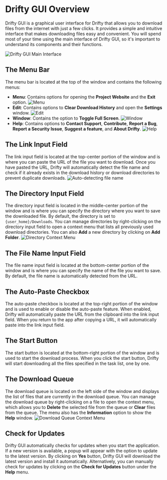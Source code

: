 # Drifty GUI Overview

Drifty GUI is a graphical user interface for Drifty that allows you to download files from the internet with just a few clicks. It provides a simple and intuitive interface that makes downloading files easy and convenient.
You will spend most of your time using the main interface of Drifty GUI, so it's important to understand its components and their functions.

![Drifty GUI Main Interface](https://github.com/user-attachments/assets/4b0626cc-84d5-41d0-94b3-f3ceaa4670df)

## The Menu Bar

The menu bar is located at the top of the window and contains the following menus:

- **Menu**: Contains options for opening the **Project Website** and the **Exit** option.
  ![Menu](https://github.com/user-attachments/assets/b3cc2196-11d2-4bca-b621-599e4184258e)
- **Edit**: Contains options to **Clear Download History** and open the **Settings** window.
  ![Edit](https://github.com/user-attachments/assets/1c990f41-7c96-4b0b-bf7b-b577e171b487)
- **Window**: Contains the option to **Toggle Full Screen**.
  ![Window](https://github.com/user-attachments/assets/cda8166e-31db-4e74-8e18-661d4ae30803)
- **Help**: Contains options to **Contact Support**, **Contribute**, **Report a Bug**, **Report a Security Issue**, **Suggest a feature**, and **About Drifty**.
  ![Help](https://github.com/user-attachments/assets/d0e39364-56b2-441f-a308-e47f3feb6047)

## The Link Input Field

The link input field is located at the top-center portion of the window and is where you can paste the URL of the file you want to download. Once you have pasted the URL, Drifty will automatically detect the file name and check if it already exists in the download history or download directories to prevent duplicate downloads.
![Auto-detecting file name](https://github.com/user-attachments/assets/bff2ddc0-2de9-4631-be21-02aee87da3ee)

## The Directory Input Field

The directory input field is located in the middle-center portion of the window and is where you can specify the directory where you want to save the downloaded file. By default, the directory is set to `{user_home}/Downloads`. You can manage directories by right-clicking on the directory input field to open a context menu that lists all previously used download directories. You can also **Add** a new directory by clicking on **Add Folder**.
![Directory Context Menu](https://github.com/user-attachments/assets/303a593b-392f-46ea-891b-fe8e5a02fe49)

## The File Name Input Field

The file name input field is located at the bottom-center portion of the window and is where you can specify the name of the file you want to save. By default, the file name is automatically detected from the URL.

## The Auto-Paste Checkbox

The auto-paste checkbox is located at the top-right portion of the window and is used to enable or disable the auto-paste feature. When enabled, Drifty will automatically paste the URL from the clipboard into the link input field. When you return to the app after copying a URL, it will automatically paste into the link input field.

## The Start Button

The start button is located at the bottom-right portion of the window and is used to start the download process. When you click the start button, Drifty will start downloading all the files specified in the task list, one by one.

## The Download Queue

The download queue is located on the left side of the window and displays the list of files that are currently in the download queue. You can manage the download queue by right-clicking on a file to open the context menu, which allows you to **Delete** the selected file from the queue or **Clear** files from the queue. The menu also has the **Information** option to show the **Help** window.
![Download Queue Context Menu](https://github.com/user-attachments/assets/f719d2f5-7ed9-4f4a-b29f-b3c1254a89c5)

## Check for Updates

Drifty GUI automatically checks for updates when you start the application.
If a new version is available, a popup will appear with the option to update to the latest version. By clicking on **Yes** button, Drifty GUI will download the latest version and install it automatically.
Alternatively, you can manually check for updates by clicking on the **Check for Updates** button under the **Help** menu.
